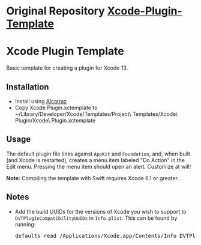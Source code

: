 # Original Repository [Xcode-Plugin-Template](https://github.com/kattrali/Xcode-Plugin-Template.git)

# Xcode Plugin Template

Basic template for creating a plugin for Xcode 13.

## Installation

- Install using [Alcatraz](http://alcatraz.io/)
- Copy Xcode Plugin.xctemplate to ~/Library/Developer/Xcode/Templates/Project\ Templates/Xcode\ Plugin/Xcode\ Plugin.xctemplate

## Usage

The default plugin file links against `AppKit` and `Foundation`, and, when built (and Xcode is restarted), creates a menu item labeled "Do Action" in the Edit menu. Pressing the menu item should open an alert. Customize at will!

**Note:** Compiling the template with Swift requires Xcode 6.1 or greater.


## Notes

- Add the build UUIDs for the versions of Xcode you wish to support to `DVTPlugInCompatibilityUUIDs` in `Info.plist`. This can be found by running:

  <pre>defaults read /Applications/Xcode.app/Contents/Info DVTPlugInCompatibilityUUID</pre>
